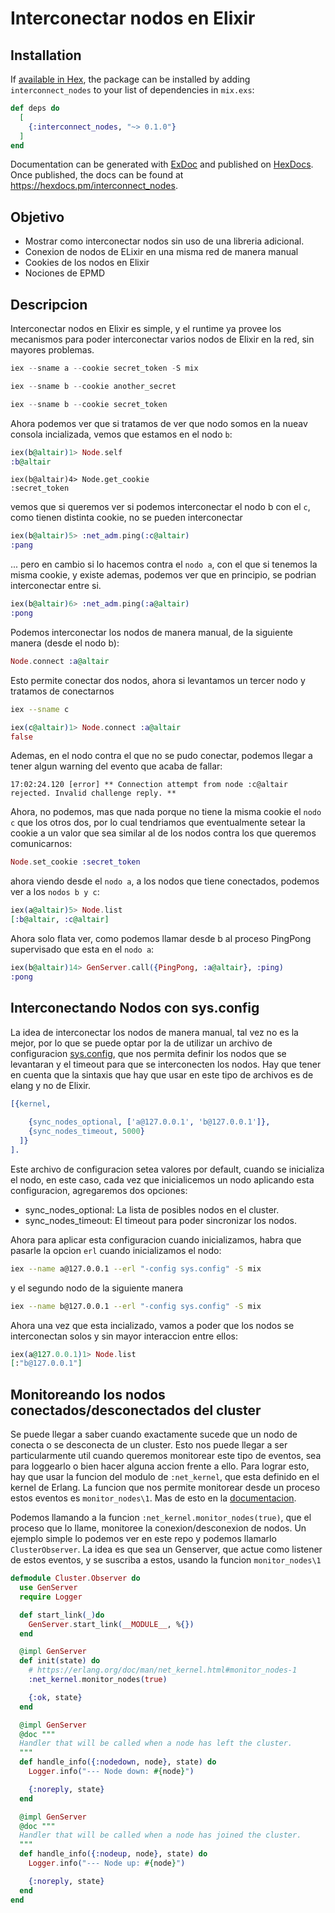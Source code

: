 # Interconectar nodos en Elixir

## Installation

If [available in Hex](https://hex.pm/docs/publish), the package can be installed
by adding `interconnect_nodes` to your list of dependencies in `mix.exs`:

```elixir
def deps do
  [
    {:interconnect_nodes, "~> 0.1.0"}
  ]
end
```

Documentation can be generated with [ExDoc](https://github.com/elixir-lang/ex_doc)
and published on [HexDocs](https://hexdocs.pm). Once published, the docs can
be found at <https://hexdocs.pm/interconnect_nodes>.

## Objetivo

- Mostrar como interconectar nodos sin uso de una libreria adicional.
- Conexion de nodos de ELixir en una misma red de manera manual
- Cookies de los nodos en Elixir
- Nociones de EPMD

## Descripcion

Interconectar nodos en Elixir es simple, y el runtime ya provee los mecanismos para poder interconectar varios nodos de Elixir en la red, sin mayores problemas.

```elixir
iex --sname a --cookie secret_token -S mix
```

```elixir
iex --sname b --cookie another_secret
```

```elixir
iex --sname b --cookie secret_token 
```

Ahora podemos ver que si tratamos de ver que nodo somos en la nueav consola incializada, vemos que estamos en el nodo `b`:

```elixir
iex(b@altair)1> Node.self
:b@altair
```

```
iex(b@altair)4> Node.get_cookie
:secret_token
```

vemos que si queremos ver si podemos interconectar el nodo b con el `c`, como tienen distinta cookie, no se pueden interconectar

```elixir
iex(b@altair)5> :net_adm.ping(:c@altair)   
:pang
```

... pero en cambio si lo hacemos contra el `nodo a`, con el que si tenemos la misma cookie, y existe ademas, podemos ver que en principio, se podrian interconectar entre si.

```elixir
iex(b@altair)6> :net_adm.ping(:a@altair) 
:pong
```


Podemos interconectar los nodos de manera manual, de la siguiente manera (desde el nodo b):

```elixir
Node.connect :a@altair
```

Esto permite conectar dos nodos, ahora si levantamos un tercer nodo y tratamos de conectarnos

```bash
iex --sname c 
```

```elixir
iex(c@altair)1> Node.connect :a@altair
false
```

Ademas, en el nodo contra el que no se pudo conectar, podemos llegar a tener algun warning del evento que acaba de fallar:

```
17:02:24.120 [error] ** Connection attempt from node :c@altair rejected. Invalid challenge reply. **
```

Ahora, no podemos, mas que nada porque no tiene la misma cookie el `nodo c` que los otros dos, por lo cual tendriamos que eventualmente setear la cookie a un valor que sea similar al de los nodos contra los que queremos comunicarnos:

```elixir
Node.set_cookie :secret_token
```

ahora viendo desde el `nodo a`, a los nodos que tiene conectados, podemos ver a los `nodos b y c`:

```elixir
iex(a@altair)5> Node.list 
[:b@altair, :c@altair]
```

Ahora solo flata ver, como podemos llamar desde b al proceso PingPong supervisado que esta en el `nodo a`:


```elixir
iex(b@altair)14> GenServer.call({PingPong, :a@altair}, :ping)  
:pong
```

## Interconectando Nodos con sys.config

La idea de interconectar los nodos de manera manual, tal vez no es la mejor, por lo que se puede optar por la de utilizar un archivo de configuracion [sys.config](https://erlang.org/doc/man/config.html), que nos permita definir los nodos que se levantaran y el timeout para que se interconecten los nodos. Hay que tener en cuenta que la sintaxis que hay que usar en este tipo de archivos es de elang y no de Elixir.

```erlang
[{kernel,
  
    {sync_nodes_optional, ['a@127.0.0.1', 'b@127.0.0.1']},
    {sync_nodes_timeout, 5000}
  ]}
].
```

Este archivo de configuracion setea valores por default, cuando se inicializa el nodo, en este caso, cada vez que inicialicemos un nodo aplicando esta configuracion, agregaremos dos opciones:

- sync_nodes_optional: La lista de posibles nodos en el cluster.
- sync_nodes_timeout: El timeout para poder sincronizar los nodos.

Ahora para aplicar esta configuracion cuando inicializamos, habra que pasarle la opcion `erl` cuando inicializamos el nodo:

```bash
iex --name a@127.0.0.1 --erl "-config sys.config" -S mix
```

y el segundo nodo de la siguiente manera

```bash
iex --name b@127.0.0.1 --erl "-config sys.config" -S mix
```

Ahora una vez que esta incializado, vamos a poder que los nodos se interconectan solos y sin mayor interaccion entre ellos:

```elixir
iex(a@127.0.0.1)1> Node.list
[:"b@127.0.0.1"]
```

## Monitoreando los nodos conectados/desconectados del cluster

Se puede llegar a saber cuando exactamente sucede que un nodo de conecta o se desconecta de un cluster. Esto nos puede llegar a ser particularmente util cuando queremos monitorear este tipo de eventos, sea para loggearlo o bien hacer alguna accion frente a ello. Para lograr esto, hay que usar la funcion del modulo de `:net_kernel`, que esta definido en el kernel de Erlang. La funcion que nos permite monitorear desde un proceso estos eventos es `monitor_nodes\1`. Mas de esto en la [documentacion](https://erlang.org/doc/man/net_kernel.html#monitor_nodes-1).

Podemos llamando a la funcion `:net_kernel.monitor_nodes(true)`, que el proceso que lo llame, monitoree la conexion/desconexion de nodos. Un ejemplo simple lo podemos ver en este repo y podemos llamarlo `ClusterObserver`. La idea es que sea un Genserver, que actue como listener de estos eventos, y se suscriba a estos, usando la funcion `monitor_nodes\1`


```elixir
defmodule Cluster.Observer do
  use GenServer
  require Logger

  def start_link(_)do
    GenServer.start_link(__MODULE__, %{})
  end

  @impl GenServer
  def init(state) do
    # https://erlang.org/doc/man/net_kernel.html#monitor_nodes-1
    :net_kernel.monitor_nodes(true)

    {:ok, state}
  end

  @impl GenServer
  @doc """
  Handler that will be called when a node has left the cluster.
  """
  def handle_info({:nodedown, node}, state) do
    Logger.info("--- Node down: #{node}")

    {:noreply, state}
  end

  @impl GenServer
  @doc """
  Handler that will be called when a node has joined the cluster.
  """
  def handle_info({:nodeup, node}, state) do
    Logger.info("--- Node up: #{node}")

    {:noreply, state}
  end
end
```

